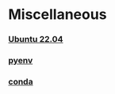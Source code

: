 # Miscellaneous



### [Ubuntu 22.04](docs/ubuntu.md)



### [pyenv](docs/pyenv.md)



### [conda](docs/conda.md)
